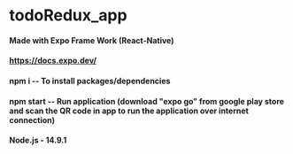 ﻿# todoRedux_app
 
#### Made with Expo Frame Work (React-Native)
#### https://docs.expo.dev/
#### npm i       -- To install packages/dependencies
#### npm start  -- Run application (download "expo go" from google play store and scan the QR code in app to run the application over internet connection)
#### Node.js - 14.9.1
